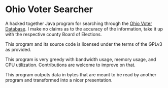 # Ohio Voter Searcher
A hacked together Java program for searching through the 
[Ohio Voter Database](https://www6.sos.state.oh.us/ords/f?p=111:1). I make no claims as to the
accuracy of the information, take it up with the respective county Board of Elections.

This program and its source code is licensed under the terms of the GPLv3 as provided.

This program is very greedy with bandwidth usage, memory usage, and CPU utilization. 
Contributions are welcome to improve on that.

This program outputs data in bytes that are meant to be read by another program 
and transformed into a nicer presentation.